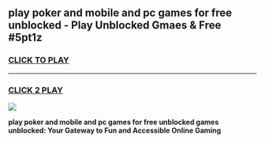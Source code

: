 
## play poker and mobile and pc games for free unblocked - Play Unblocked Gmaes & Free #5pt1z
<h3>
<a href="https://premium.freeplayer.one?title=play_poker_and_mobile_and_pc_games_for_free_unblocked&ref=03M">CLICK TO PLAY</a></h3>
<hr>

<h3>
<a href="https://premium.freeplayer.one?title=play_poker_and_mobile_and_pc_games_for_free_unblocked&ref=03M">CLICK 2 PLAY</a>
  
</h3>

<a href="https://premium.freeplayer.one?title=play_poker_and_mobile_and_pc_games_for_free_unblocked&ref=03M"><img src="https://clearcache.store/games.png"></a>


**play poker and mobile and pc games for free unblocked games unblocked: Your Gateway to Fun and Accessible Online Gaming**
